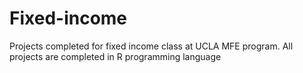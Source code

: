 # Fixed-income
Projects completed for fixed income class at UCLA MFE program. 
All projects are completed in R programming language
